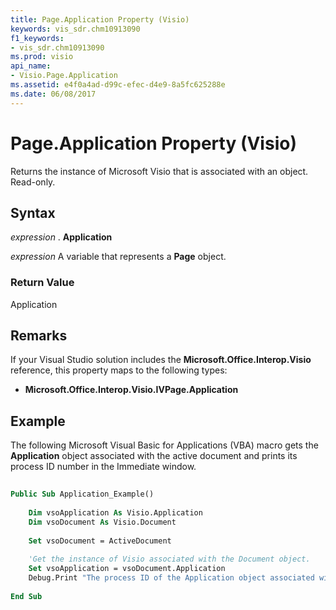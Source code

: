 ```yaml
---
title: Page.Application Property (Visio)
keywords: vis_sdr.chm10913090
f1_keywords:
- vis_sdr.chm10913090
ms.prod: visio
api_name:
- Visio.Page.Application
ms.assetid: e4f0a4ad-d99c-efec-d4e9-8a5fc625288e
ms.date: 06/08/2017
---
```



# Page.Application Property (Visio)

Returns the instance of Microsoft Visio that is associated with an object. Read-only.


## Syntax

 _expression_ . **Application**

 _expression_ A variable that represents a **Page** object.


### Return Value

Application


## Remarks

If your Visual Studio solution includes the **Microsoft.Office.Interop.Visio** reference, this property maps to the following types:


- **Microsoft.Office.Interop.Visio.IVPage.Application**
    

## Example

The following Microsoft Visual Basic for Applications (VBA) macro gets the **Application** object associated with the active document and prints its process ID number in the Immediate window.


```vb
 
Public Sub Application_Example() 
  
    Dim vsoApplication As Visio.Application  
    Dim vsoDocument As Visio.Document 
 
    Set vsoDocument = ActiveDocument  
 
    'Get the instance of Visio associated with the Document object.  
    Set vsoApplication = vsoDocument.Application  
    Debug.Print "The process ID of the Application object associated with the active document is: " &; vsoApplication.ProcessID  
 
End Sub
```


